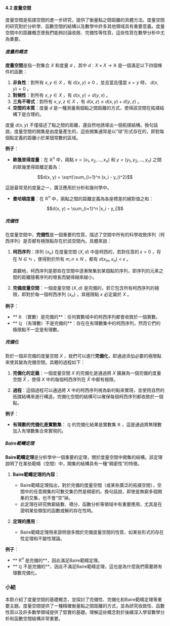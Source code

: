 #### 4.2 度量空間

度量空間是拓撲空間的進一步研究，提供了衡量點之間距離的具體方法。度量空間的研究對於分析學、函數空間的結構以及數學中許多其他領域具有重要意義。度量空間中的距離概念使我們能夠討論收斂、完備性等性質，這些性質在數學分析中尤為重要。

##### 度量的概念

**度量空間**是指一對集合  $`X`$  和度量  $`d`$ ，其中  $`d: X \times X \to \mathbb{R}`$  是一個滿足以下四個條件的函數：

1. **非負性**：對所有  $`x, y \in X`$ ，有  $`d(x, y) \geq 0`$ ，並且當且僅當  $`x = y`$  時， $`d(x, y) = 0`$ 。
2. **對稱性**：對所有  $`x, y \in X`$ ，有  $`d(x, y) = d(y, x)`$ 。
3. **三角不等式**：對所有  $`x, y, z \in X`$ ，有  $`d(x, z) \leq d(x, y) + d(y, z)`$ 。
4. **空間的本質**：度量  $`d`$  是一種測量兩個點之間距離的方式，使得該空間在拓撲結構下是合理的。

度量  $`d(x, y)`$  不僅描述了點之間的距離，還自然地誘導出一個拓撲結構。換句話說，度量空間的開集是由度量產生的，這些開集通常是以“球”形式存在的，即對每個點定義的距離小於某個常數的區域。

**例子**：

- **歐幾里得度量**：在  $`\mathbb{R}^n`$  中，兩點  $`x = (x_1, x_2, \dots, x_n)`$  和  $`y = (y_1, y_2, \dots, y_n)`$  之間的歐幾里得距離定義為：
  
```math
d(x, y) = \sqrt{\sum_{i=1}^n (x_i - y_i)^2}
```

  這是最常見的度量之一，廣泛應用於分析和幾何學中。

- **曼哈頓度量**：在  $`\mathbb{R}^n`$  中，兩點之間的距離定義為各座標差的絕對值之和：
  
```math
d(x, y) = \sum_{i=1}^n |x_i - y_i|
```


##### 完備性

在度量空間中，**完備性**是一個重要的性質，描述了空間中所有的科學收斂序列（柯西序列）是否都有極限點存在於該空間內。具體來說：

1. **柯西序列**：序列  $`\{x_n\}`$  在度量空間  $`(X, d)`$  中是柯西的，若對任意的  $`\epsilon > 0`$ ，存在  $`N \in \mathbb{N}`$ ，使得對於所有  $`m, n \geq N`$ ，都有  $`d(x_m, x_n) < \epsilon`$ 。
   
   直觀地，柯西序列是那些在空間中逐漸聚集到某個點的序列，即序列的元素之間的距離隨著序列的增長而變得越來越小。

2. **完備度量空間**：一個度量空間  $`(X, d)`$  是完備的，若它包含所有柯西序列的極限，即對於每一個柯西序列  $`\{x_n\}`$ ，其極限點  $`x`$  必定屬於  $`X`$ 。

**例子**：

- ** $`\mathbb{R}`$ （實數）是完備的**：任何實數域中的柯西序列都會收斂於一個實數。
- ** $`\mathbb{Q}`$ （有理數）不是完備的**：存在在有理數集中的柯西序列，然而它們的極限點不一定是有理數。

##### 完備化

對於一個非完備的度量空間  $`X`$ ，我們可以進行**完備化**，即通過添加必要的極限點來使其變為完備空間。具體的過程如下：

1. **完備化的定義**：一個度量空間  $`X`$  的完備化是通過將  $`X`$  擴展為一個完備的度量空間  $`\hat{X}`$ ，使得  $`X`$  中的每個柯西序列在  $`\hat{X}`$  中都有極限。
   
2. **過程**：這個過程可以通過將  $`X`$  中的柯西序列視為新的點來實現，並使用自然的拓撲結構來進行構造。完備化空間的結構可以確保每個柯西序列都收斂於一個點。

**例子**：

- **有理數的完備化是實數集**： $`\mathbb{Q}`$  的完備化結果是實數集  $`\mathbb{R}`$ ，這是通過將無理數加入有理數集合來實現的。

##### Baire範疇定理

**Baire範疇定理**是分析學中一個重要的定理，關於度量空間中開集的結構。該定理說明了在某些範疇（空間）中，開集的結構具有一種“稠密性”的特徵。

1. **Baire範疇定理的內容**：
   - Baire範疇定理指出，對於完備的度量空間（或某些廣泛的拓撲空間），空間中的任意開集的可數交集仍然是稠密的。換句話說，即使是無窮多個開集的交集，也不會“空”掉。
   - 此定理在研究無窮級數、積分、函數分析等領域中有重要應用，尤其是在證明某些類型的函數或解的存在性時。

2. **定理的應用**：
   - Baire範疇定理用來證明很多關於完備度量空間的性質，如某些形式的存在性定理和不變性理論。

**例子**：

- ** $`\mathbb{R}^n`$  是完備的**，因此滿足Baire範疇定理。
- ** $`\mathbb{Q}`$  不是完備的**，因此不滿足Baire範疇定理，這也是為什麼我們需要將有理數完備化。

### 小結

本節介紹了度量空間的基礎概念，並探討了完備性、完備化和Baire範疇定理等重要主題。度量空間提供了一種精確衡量點之間距離的方式，並為研究收斂性、函數性質以及許多數學領域提供了堅實的基礎。理解這些概念對於後續深入學習數學分析和函數空間結構非常重要。